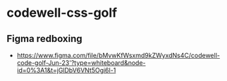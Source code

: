 # codewell-css-golf

## Figma redboxing

- https://www.figma.com/file/bMvwKfWsxmd9kZWyxdNs4C/codewell-code-golf-Jun-23'?type=whiteboard&node-id=0%3A1&t=jGlDbV6VNt5Ogi6l-1
